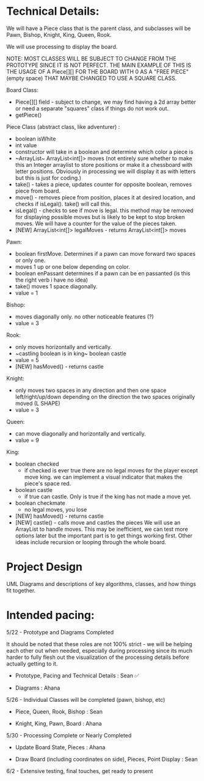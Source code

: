 
# Technical Details:

We will have a Piece class that is the parent class, and subclasses will be Pawn, Bishop, Knight, King, Queen, Rook.

We will use processing to display the board.

NOTE: MOST CLASSES WILL BE SUBJECT TO CHANGE FROM THE PROTOTYPE SINCE IT IS NOT PERFECT. THE MAIN EXAMPLE OF THIS IS THE USAGE OF A Piece[][] FOR THE BOARD WITH 0 AS A "FREE PIECE" (empty space) THAT MAYBE CHANGED TO USE A SQUARE CLASS.

Board Class:

- Piece[][] field - subject to change, we may find having a 2d array better or need a separate "squares" class if things do not work out.
- getPiece()

Piece Class (abstract class, like adventurer) :
- boolean isWhite
- int value
- constructor will take in a boolean and determine which color a piece is
- ~ArrayList<Integer>~ ArrayList<int[]> moves (not entirely sure whether to make this an Integer arraylist to store positions or make it a chessboard with letter positions. Obviously in processing we will display it as with letters but this is just for coding.)
- take() - takes a piece, updates counter for opposite boolean, removes piece from board.
- move() - removes piece from position, places it at desired location, and checks if isLegal(). take() will call this.   
- isLegal() - checks to see if move is legal. this method may be removed for displaying possible moves but is likely to be kept to stop broken moves.
We will have a counter for the value of the pieces taken.
- [NEW] ArrayList<int[]> legalMoves - returns ArrayList<int[]> moves

Pawn:
- boolean firstMove. Determines if a pawn can move forward two spaces or only one.
- moves 1 up or one below depending on color.
- boolean enPassant determines if a pawn can be en passanted (is this the right verb i have no idea)
- take() moves 1 space diagonally.
- value = 1

Bishop:
- moves diagonally only. no other noticeable features (?)
- value = 3

Rook:
- only moves horizontally and vertically.
- ~castling boolean is in king~ boolean castle 
- value = 5
- [NEW] hasMoved() - returns castle

Knight:
- only moves two spaces in any direction and then one space left/right/up/down depending on the direction the two spaces originally moved (L SHAPE)
- value = 3

Queen:
- can move diagonally and horizontally and vertically.
- value = 9

King:
- boolean checked
	- if checked is ever true there are no legal moves for the player except move king. we can implement a visual indicator that makes the piece's space red.
- boolean castle
	- if true can castle. Only is true if the king has not made a move yet.
- boolean checkmate
	- no legal moves, you lose
- [NEW] hasMoved() - returns castle
- [NEW] castle() - calls move and castles the pieces
We will use an ArrayList to handle moves. This may be inefficient, we can test more options later but the important part is to get things working first. Other ideas include recursion or looping through the whole board.


# Project Design

UML Diagrams and descriptions of key algorithms, classes, and how things fit together.



# Intended pacing:

5/22 - Prototype and Diagrams Completed

It should be noted that these roles are not 100% strict - we will be helping each other out when needed, especially during processing since its much harder to fully flesh out the visualization of the processing details before actually getting to it.

- Prototype, Pacing and Technical Details : Sean :white_check_mark:

- Diagrams : Ahana

5/26 - Individual Classes will be completed (pawn, bishop, etc)

- Piece, Queen, Rook, Bishop : Sean

- Knight, King, Pawn, Board : Ahana

5/30 - Processing Complete or Nearly Completed

- Update Board State, Pieces : Ahana

- Draw Board (including coordinates on side), Pieces, Point Display : Sean

6/2 - Extensive testing, final touches, get ready to present
